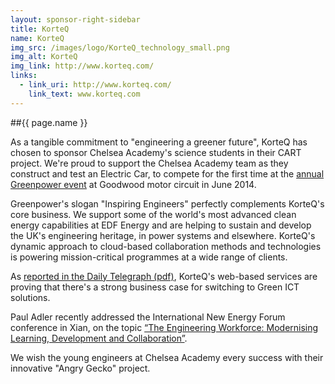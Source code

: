 ```yaml
---
layout: sponsor-right-sidebar
title: KorteQ
name: KorteQ
img_src: /images/logo/KorteQ_technology_small.png
img_alt: KorteQ
img_link: http://www.korteq.com/
links:
  - link_uri: http://www.korteq.com/
    link_text: www.korteq.com
---
```

##{{ page.name }}

As a tangible commitment to "engineering a greener future", KorteQ has chosen to sponsor Chelsea Academy's science students in their CART project. We're proud to support the Chelsea Academy team as they construct and test an Electric Car, to compete for the first time at the [annual Greenpower event](http://www.greenpower.co.uk/racing/formula24) at Goodwood motor circuit in June 2014.

Greenpower's slogan "Inspiring Engineers" perfectly complements KorteQ's core business. We support some of the world's most advanced clean energy capabilities at EDF Energy and are helping to sustain and develop the UK's engineering heritage, in power systems and elsewhere. KorteQ's dynamic approach to cloud-based collaboration methods and technologies is powering mission-critical programmes at a wide range of clients.

As [reported in the Daily Telegraph (pdf)](/doc/Telegraph_Article_24Oct2010.pdf), KorteQ's web-based services are proving that there's a strong business case for switching to Green ICT solutions.

Paul Adler recently addressed the International New Energy Forum conference in Xian, on the topic [“The Engineering Workforce: Modernising Learning, Development and Collaboration”](http://www.korteq.com/commercial/chinese-whispers/). 

We wish the young engineers at Chelsea Academy every success with their innovative "Angry Gecko" project.